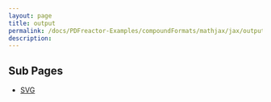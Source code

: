 ```yaml
---
layout: page
title: output
permalink: /docs/PDFreactor-Examples/compoundFormats/mathjax/jax/output/
description: 
---
```


## Sub Pages
* [SVG](/compare.html2pdf.tools/docs/PDFreactor-Examples/compoundFormats/mathjax/jax/output/SVG/)



